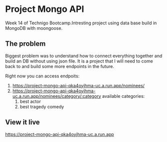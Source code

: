 # Project Mongo API
 Week 14 of Technigo Bootcamp.Intresting project using data base build in MongoDB with moongoose. 
## The problem

Biggest problem was to understand how to connect everything together and build an DB without using json file. It is a project that I will need to come back to and build some more endpoints in the future. 

Right now you can access endpoits:
1. https://project-mongo-api-qka4oyjhma-uc.a.run.app/nominees/
2. https://project-mongo-api-qka4oyjhma-uc.a.run.app/nominees/category/:category
  available categories:
    1. best actor
    2. best tragedy comedy 

## View it live

https://project-mongo-api-qka4oyjhma-uc.a.run.app
